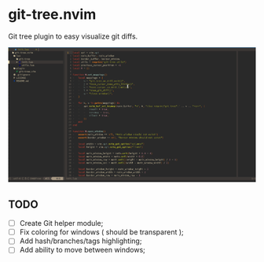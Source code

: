 # git-tree.nvim

Git tree plugin to easy visualize git diffs.

![Demo](images/demo.gif)

## TODO
- [ ] Create Git helper module;
- [ ] Fix coloring for windows ( should be transparent );
- [ ] Add hash/branches/tags highlighting;
- [ ] Add ability to move between windows;
